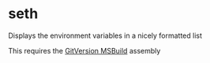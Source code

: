 seth
====

Displays the environment variables in a nicely formatted list

This requires the [GitVersion MSBuild](https://github.com/kodybrown/GitVersion) assembly